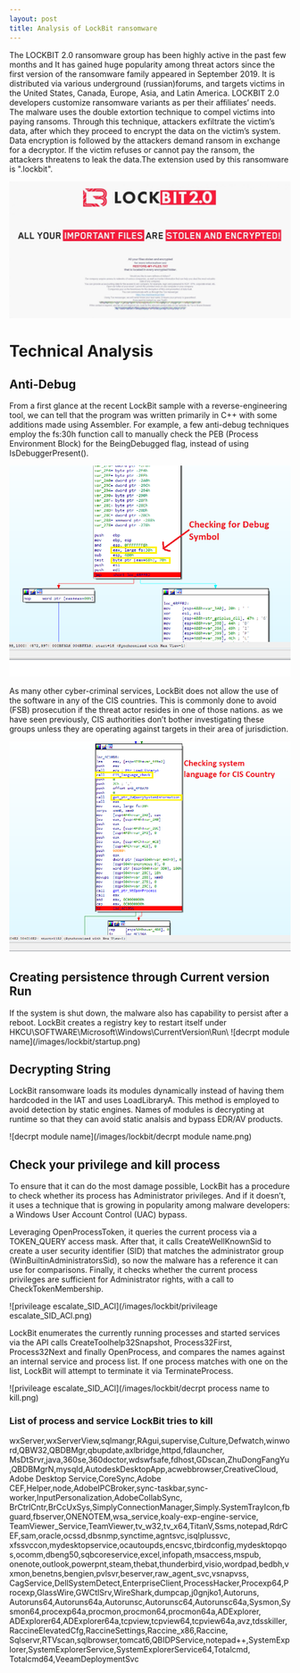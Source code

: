 ```yaml
---
layout: post
title: Analysis of LockBit ransomware
---
```


The LOCKBIT 2.0 ransomware group has been highly active in the past few months and
It has gained huge popularity among threat actors since the first version of the ransomware family appeared in September 2019. It is distributed via various underground (russian)forums, and targets victims in the United States, Canada, Europe, Asia, and Latin America.
LOCKBIT 2.0 developers customize ransomware variants as per their affiliates’ needs.
The malware uses the double extortion technique to compel victims into paying ransoms. Through this technique, attackers exfiltrate the victim’s data, after which they proceed to encrypt the data on the victim’s system. Data encryption is followed by the attackers demand ransom in exchange for a decryptor. If the victim refuses or cannot pay the ransom, the attackers threatens to leak the data.The extension used by this ransomware is ".lockbit".

![LockBit-2.0-wallpaper](/images/lockbit/LockBit-2.0-wallpaper-recruiting-insiders.jpg)

<h1>Technical Analysis</h1>

<h2>Anti-Debug</h2>
 From a first glance at the recent LockBit sample with a reverse-engineering tool, we can tell that the program was written primarily in C++ with some additions made using Assembler. For example, a few anti-debug techniques employ the fs:30h function call to manually check the PEB (Process Environment Block) for the BeingDebugged flag, instead of using IsDebuggerPresent().

 ![antidebug](/images/lockbit/antidebug.png)


 As many other cyber-criminal services, LockBit does not allow the use of the software in any of the CIS countries. This is commonly done to avoid (FSB) prosecution if the threat actor resides in one of those nations. as we have seen previously, CIS authorities don’t bother investigating these groups unless they are operating against targets in their area of jurisdiction.

 ![antidebug](/images/lockbit/cis_check.png)

 <h2>Creating persistence through Current version Run</h2>
If the system is shut down, the malware also has capability to persist after a reboot. LockBit creates a registry key to restart itself under HKCU\SOFTWARE\Microsoft\Windows\CurrentVersion\Run\
![decrpt module name](/images/lockbit/startup.png)

 <h2>Decrypting String</h2>
LockBit ransomware loads its modules dynamically instead of having them hardcoded in the IAT and uses LoadLibraryA. This method is employed to avoid detection by static engines.
Names of modules is decrypting at runtime so that they can avoid static analsis and bypass EDR/AV products.

![decrpt module name](/images/lockbit/decrpt module name.png)

<h2>Check your privilege and kill process</h2>

To ensure that it can do the most damage possible, LockBit has a procedure to check whether its process has Administrator privileges. And if it doesn’t, it uses a technique that is growing in popularity among malware developers: a Windows User Account Control (UAC) bypass.

Leveraging OpenProcessToken, it queries the current process via a TOKEN_QUERY access mask. After that, it calls CreateWellKnownSid to create a user security identifier (SID) that matches the administrator group (WinBuiltinAdministratorsSid), so now the malware has a reference it can use for comparisons. Finally, it checks whether the current process privileges are sufficient for Administrator rights, with a call to CheckTokenMembership.

![privileage escalate_SID_ACl](/images/lockbit/privileage escalate_SID_ACl.png)

LockBit enumerates the currently running processes and started services via the API calls CreateToolhelp32Snapshot, Process32First, Process32Next and finally OpenProcess, and compares the names against an internal service and process list. If one process matches with one on the list, LockBit will attempt to terminate it via TerminateProcess.

![privileage escalate_SID_ACl](/images/lockbit/decrpt process name to kill.png)

<h3>List of process and service LockBit tries to kill</h3>
wxServer,wxServerView,sqlmangr,RAgui,supervise,Culture,Defwatch,winword,QBW32,QBDBMgr,qbupdate,axlbridge,httpd,fdlauncher,
MsDtSrvr,java,360se,360doctor,wdswfsafe,fdhost,GDscan,ZhuDongFangYu,QBDBMgrN,mysqld,AutodeskDesktopApp,acwebbrowser,CreativeCloud,
Adobe Desktop Service,CoreSync,Adobe CEF,Helper,node,AdobeIPCBroker,sync-taskbar,sync-worker,InputPersonalization,AdobeCollabSync,
BrCtrlCntr,BrCcUxSys,SimplyConnectionManager,Simply.SystemTrayIcon,fbguard,fbserver,ONENOTEM,wsa_service,koaly-exp-engine-service,
TeamViewer_Service,TeamViewer,tv_w32,tv_x64,TitanV,Ssms,notepad,RdrCEF,sam,oracle,ocssd,dbsnmp,synctime,agntsvc,isqlplussvc,
xfssvccon,mydesktopservice,ocautoupds,encsvc,tbirdconfig,mydesktopqos,ocomm,dbeng50,sqbcoreservice,excel,infopath,msaccess,mspub,
onenote,outlook,powerpnt,steam,thebat,thunderbird,visio,wordpad,bedbh,vxmon,benetns,bengien,pvlsvr,beserver,raw_agent_svc,vsnapvss,
CagService,DellSystemDetect,EnterpriseClient,ProcessHacker,Procexp64,Procexp,GlassWire,GWCtlSrv,WireShark,dumpcap,j0gnjko1,Autoruns,
Autoruns64,Autoruns64a,Autorunsc,Autorunsc64,Autorunsc64a,Sysmon,Sysmon64,procexp64a,procmon,procmon64,procmon64a,ADExplorer,
ADExplorer64,ADExplorer64a,tcpview,tcpview64,tcpview64a,avz,tdsskiller,RaccineElevatedCfg,RaccineSettings,Raccine_x86,Raccine,
Sqlservr,RTVscan,sqlbrowser,tomcat6,QBIDPService,notepad++,SystemExplorer,SystemExplorerService,SystemExplorerService64,Totalcmd,
Totalcmd64,VeeamDeploymentSvc


